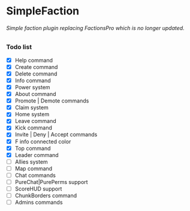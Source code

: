 # SimpleFaction

###### Simple faction plugin replacing FactionsPro which is no longer updated.

### Todo list

- [X] Help command
- [X] Create command
- [X] Delete command
- [X] Info command  
- [X] Power system
- [X] About command
- [X] Promote | Demote commands
- [X] Claim system
- [X] Home system
- [X] Leave command
- [X] Kick command
- [X] Invite | Deny | Accept commands
- [X] F info connected color 
- [X] Top command
- [X] Leader command
- [ ] Allies system
- [ ] Map command
- [ ] Chat commands
- [ ] PureChat|PurePerms support
- [ ] ScoreHUD support
- [ ] ChunkBorders command  
- [ ] Admins commands
